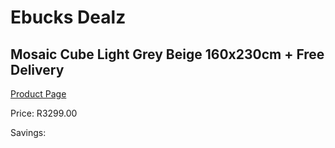 
# Ebucks Dealz
## Mosaic Cube Light Grey Beige 160x230cm + Free Delivery
[Product Page](https://www.ebucks.com/web/shop/productSelected.do?prodId=1210588196&catId=1209942441)

Price: R3299.00

Savings: 


	